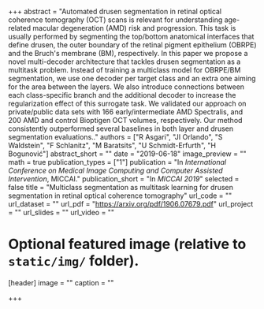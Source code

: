 +++
abstract = "Automated drusen segmentation in retinal optical coherence tomography (OCT) scans is relevant for understanding age-related macular degeneration (AMD) risk and progression. This task is usually performed by segmenting the top/bottom anatomical interfaces that define drusen, the outer boundary of the retinal pigment epithelium (OBRPE) and the Bruch's membrane (BM), respectively. In this paper we propose a novel multi-decoder architecture that tackles drusen segmentation as a multitask problem. Instead of training a multiclass model for OBRPE/BM segmentation, we use one decoder per target class and an extra one aiming for the area between the layers. We also introduce connections between each class-specific branch and the additional decoder to increase the regularization effect of this surrogate task. We validated our approach on private/public data sets with 166 early/intermediate AMD Spectralis, and 200 AMD and control Bioptigen OCT volumes, respectively. Our method consistently outperformed several baselines in both layer and drusen segmentation evaluations.."
authors = ["R Asgari", "JI Orlando", "S Waldstein", "F Schlanitz", "M Baratsits", "U Schmidt-Erfurth", "H Bogunović"]
abstract_short = ""
date = "2019-06-18"
image_preview = ""
math = true
publication_types = ["1"]
publication = "In *International Conference on Medical Image Computing and Computer Assisted Intervention*, MICCAI."
publication_short = "In *MICCAI 2019*"
selected = false
title = "Multiclass segmentation as multitask learning for drusen segmentation in retinal optical coherence tomography"
url_code = ""
url_dataset = ""
url_pdf = "https://arxiv.org/pdf/1906.07679.pdf"
url_project = ""
url_slides = ""
url_video = ""


# Optional featured image (relative to `static/img/` folder).
[header]
image = ""
caption = ""

+++
